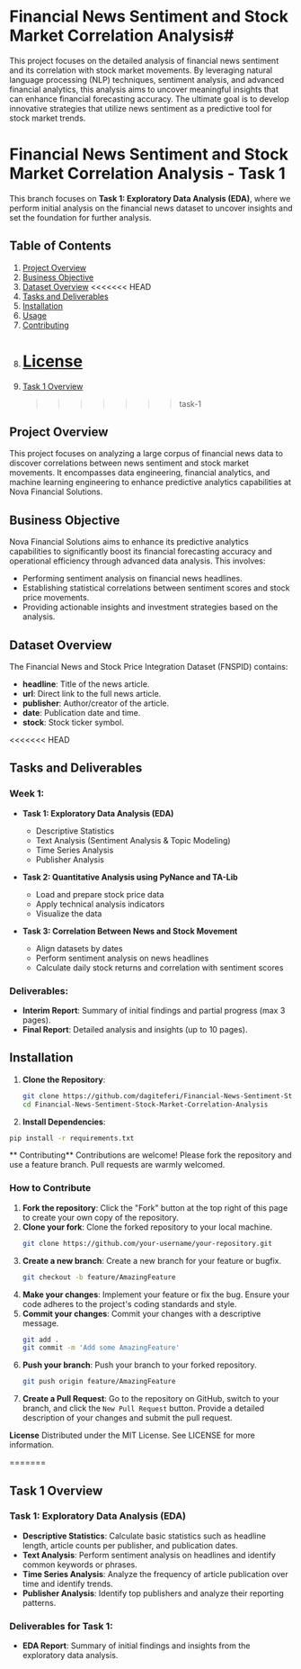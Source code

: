 # Financial News Sentiment and Stock Market Correlation Analysis#

This project focuses on the detailed analysis of financial news sentiment and its correlation with stock market movements. By leveraging natural language processing (NLP) techniques, sentiment analysis, and advanced financial analytics, this analysis aims to uncover meaningful insights that can enhance financial forecasting accuracy. The ultimate goal is to develop innovative strategies that utilize news sentiment as a predictive tool for stock market trends.

# Financial News Sentiment and Stock Market Correlation Analysis - Task 1

This branch focuses on **Task 1: Exploratory Data Analysis (EDA)**, where we perform initial analysis on the financial news dataset to uncover insights and set the foundation for further analysis.


## Table of Contents

1. [Project Overview](#project-overview)
2. [Business Objective](#business-objective)
3. [Dataset Overview](#dataset-overview)
   <<<<<<< HEAD
4. [Tasks and Deliverables](#tasks-and-deliverables)
5. [Installation](#installation)
6. [Usage](#usage)
7. [Contributing](#contributing)
8. # [License](#license)
9. [Task 1 Overview](#task-1-overview)
   > > > > > > > task-1

## Project Overview

This project focuses on analyzing a large corpus of financial news data to discover correlations between news sentiment and stock market movements. It encompasses data engineering, financial analytics, and machine learning engineering to enhance predictive analytics capabilities at Nova Financial Solutions.

## Business Objective

Nova Financial Solutions aims to enhance its predictive analytics capabilities to significantly boost its financial forecasting accuracy and operational efficiency through advanced data analysis. This involves:

- Performing sentiment analysis on financial news headlines.
- Establishing statistical correlations between sentiment scores and stock price movements.
- Providing actionable insights and investment strategies based on the analysis.

## Dataset Overview

The Financial News and Stock Price Integration Dataset (FNSPID) contains:

- **headline**: Title of the news article.
- **url**: Direct link to the full news article.
- **publisher**: Author/creator of the article.
- **date**: Publication date and time.
- **stock**: Stock ticker symbol.

<<<<<<< HEAD

## Tasks and Deliverables

### Week 1:

- **Task 1: Exploratory Data Analysis (EDA)**

  - Descriptive Statistics
  - Text Analysis (Sentiment Analysis & Topic Modeling)
  - Time Series Analysis
  - Publisher Analysis

- **Task 2: Quantitative Analysis using PyNance and TA-Lib**

  - Load and prepare stock price data
  - Apply technical analysis indicators
  - Visualize the data

- **Task 3: Correlation Between News and Stock Movement**
  - Align datasets by dates
  - Perform sentiment analysis on news headlines
  - Calculate daily stock returns and correlation with sentiment scores

### Deliverables:

- **Interim Report**: Summary of initial findings and partial progress (max 3 pages).
- **Final Report**: Detailed analysis and insights (up to 10 pages).

## Installation

1. **Clone the Repository**:

   ```bash
   git clone https://github.com/dagiteferi/Financial-News-Sentiment-Stock-Market-Correlation-Analysis.git
   cd Financial-News-Sentiment-Stock-Market-Correlation-Analysis

   ```

2. **Install Dependencies**:

```bash
pip install -r requirements.txt
```

** Contributing**
Contributions are welcome! Please fork the repository and use a feature branch. Pull requests are warmly welcomed.

### How to Contribute

1. **Fork the repository**: Click the "Fork" button at the top right of this page to create your own copy of the repository.
2. **Clone your fork**: Clone the forked repository to your local machine.
   ```bash
   git clone https://github.com/your-username/your-repository.git
   ```
3. **Create a new branch**: Create a new branch for your feature or bugfix.
   ```bash
   git checkout -b feature/AmazingFeature
   ```
4. **Make your changes**: Implement your feature or fix the bug. Ensure your code adheres to the project's coding standards and style.
5. **Commit your changes**: Commit your changes with a descriptive message.
   ```bash
   git add .
   git commit -m 'Add some AmazingFeature'
   ```
6. **Push your branch**: Push your branch to your forked repository.
   ```bash
   git push origin feature/AmazingFeature
   ```
7. **Create a Pull Request**: Go to the repository on GitHub, switch to your branch, and click the `New Pull Request` button. Provide a detailed description of your changes and submit the pull request.

**License**
Distributed under the MIT License. See LICENSE for more information.

=======

## Task 1 Overview

### Task 1: Exploratory Data Analysis (EDA)

- **Descriptive Statistics**: Calculate basic statistics such as headline length, article counts per publisher, and publication dates.
- **Text Analysis**: Perform sentiment analysis on headlines and identify common keywords or phrases.
- **Time Series Analysis**: Analyze the frequency of article publication over time and identify trends.
- **Publisher Analysis**: Identify top publishers and analyze their reporting patterns.

### Deliverables for Task 1:

- **EDA Report**: Summary of initial findings and insights from the exploratory data analysis.
